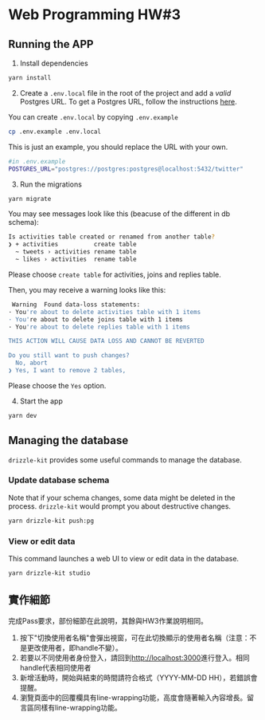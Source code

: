 # Web Programming HW#3

## Running the APP

1. Install dependencies

```bash
yarn install
```

2. Create a `.env.local` file in the root of the project and add a _valid_ Postgres URL. To get a Postgres URL, follow the instructions [here](https://ric2k1.notion.site/Free-postgresql-tutorial-f99605d5c5104acc99b9edf9ab649199?pvs=4).

You can create `.env.local` by copying `.env.example`

```bash
cp .env.example .env.local
```

This is just an example, you should replace the URL with your own.

```bash
#in .env.example
POSTGRES_URL="postgres://postgres:postgres@localhost:5432/twitter"
```

3. Run the migrations

```bash
yarn migrate
```

You may see messages look like this (beacuse of the different in db schema):

```bash
Is activities table created or renamed from another table?
❯ + activities          create table
  ~ tweets › activities rename table
  ~ likes › activities  rename table
```

Please choose `create table` for activities, joins and replies table.

Then, you may receive a warning looks like this:

```bash
 Warning  Found data-loss statements:
· You're about to delete activities table with 1 items
· You're about to delete joins table with 1 items
· You're about to delete replies table with 1 items

THIS ACTION WILL CAUSE DATA LOSS AND CANNOT BE REVERTED

Do you still want to push changes?
  No, abort
❯ Yes, I want to remove 2 tables,
```

Please choose the `Yes` option.

4. Start the app

```bash
yarn dev
```

## Managing the database

`drizzle-kit` provides some useful commands to manage the database.

### Update database schema

Note that if your schema changes, some data might be deleted in the process. `drizzle-kit` would prompt you about destructive changes.

```bash
yarn drizzle-kit push:pg
```

### View or edit data

This command launches a web UI to view or edit data in the database.

```bash
yarn drizzle-kit studio
```

## 實作細節

完成Pass要求，部份細節在此說明，其餘與HW3作業說明相同。

1. 按下"切換使用者名稱"會彈出視窗，可在此切換顯示的使用者名稱（注意：不是更改使用者，即handle不變）。
2. 若要以不同使用者身份登入，請回到[http://localhost:3000](http://localhost:3000)進行登入。相同handle代表相同使用者
3. 新增活動時，開始與結束的時間請符合格式（YYYY-MM-DD HH），若錯誤會提醒。
4. 瀏覽頁面中的回覆欄具有line-wrapping功能，高度會隨著輸入內容增長。留言區同樣有line-wrapping功能。
